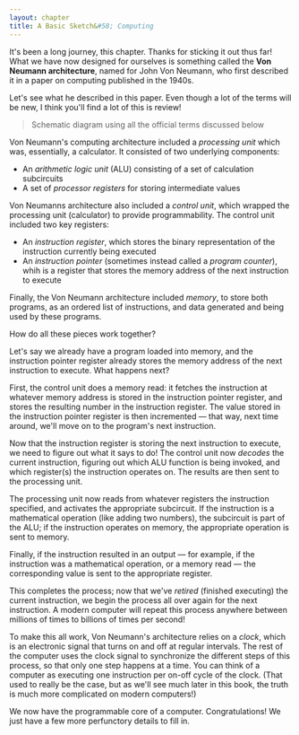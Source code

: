 ```yaml
---
layout: chapter
title: A Basic Sketch&#58; Computing
---
```


It's been a long journey, this chapter. Thanks for sticking it out thus far! What we have now designed for ourselves is something called the **Von Neumann architecture**, named for John Von Neumann, who first described it in a paper on computing published in the 1940s.

Let's see what he described in this paper. Even though a lot of the terms will be new, I think you'll find a lot of this is review!

> Schematic diagram using all the official terms discussed below

Von Neumann's computing architecture included a *processing unit* which was, essentially, a calculator. It consisted of two underlying components:

* An *arithmetic logic unit* (ALU) consisting of a set of calculation subcircuits
* A set of *processor registers* for storing intermediate values

Von Neumanns architecture also included a *control unit*, which wrapped the processing unit (calculator) to provide programmability. The control unit included two key registers:

* An *instruction register*, which stores the binary representation of the instruction currently being executed
* An *instruction pointer* (sometimes instead called a *program counter*), whih is a register that stores the memory address of the next instruction to execute

Finally, the Von Neumann architecture included *memory*, to store both programs, as an ordered list of instructions, and data generated and being used by these programs.

How do all these pieces work together?

Let's say we already have a program loaded into memory, and the instruction pointer register already stores the memory address of the next instruction to execute. What happens next?

First, the control unit does a memory read: it fetches the instruction at whatever memory address is stored in the instruction pointer register, and stores the resulting number in the instruction register. The value stored in the instruction pointer register is then incremented &mdash; that way, next time around, we'll move on to the program's next instruction.

Now that the instruction register is storing the next instruction to execute, we need to figure out what it says to do! The control unit now *decodes* the current instruction, figuring out which ALU function is being invoked, and which register(s) the instruction operates on. The results are then sent to the processing unit.

The processing unit now reads from whatever registers the instruction specified, and activates the appropriate subcircuit. If the instruction is a mathematical operation (like adding two numbers), the subcircuit is part of the ALU; if the instruction operates on memory, the appropriate operation is sent to memory.

Finally, if the instruction resulted in an output &mdash; for example, if the instruction was a mathematical operation, or a memory read &mdash; the corresponding value is sent to the appropriate register.

This completes the process; now that we've *retired* (finished executing) the current instruction, we begin the process all over again for the next instruction. A modern computer will repeat this process anywhere between millions of times to billions of times per second!

To make this all work, Von Neumann's architecture relies on a *clock*, which is an electronic signal that turns on and off at regular intervals. The rest of the computer uses the clock signal to synchronize the different steps of this process, so that only one step happens at a time. You can think of a computer as executing one instruction per on-off cycle of the clock. (That used to really be the case, but as we'll see much later in this book, the truth is much more complicated on modern computers!)

We now have the programmable core of a computer. Congratulations! We just have a few more perfunctory details to fill in.
